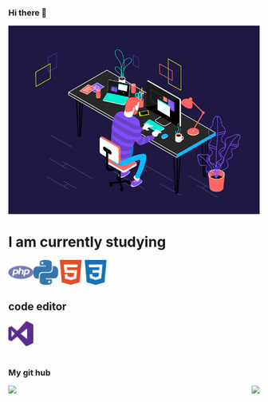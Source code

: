 ### Hi there 👋

<!--

-->
 
<img align="center" src="https://raw.githubusercontent.com/AmalRaghk/AmalRaghk/master/resources/job.gif " />

<h1> I am currently studying</h1>
<img align ="left" src="https://raw.githubusercontent.com/AmalRaghk/AmalRaghk/master/resources/php.svg" height="50" width="50" /><img  align="left" src="https://raw.githubusercontent.com/AmalRaghk/AmalRaghk/master/resources/python.svg" height="50" width="50" /><img align ="left" src="https://raw.githubusercontent.com/AmalRaghk/AmalRaghk/master/resources/html5.svg" height="50" width="50" />
<img align ="left" src="https://raw.githubusercontent.com/AmalRaghk/AmalRaghk/master/resources/css3.svg" height="50" width="50" /><br><br><br>
<h2>code editor</h2>
<img src="https://raw.githubusercontent.com/AmalRaghk/AmalRaghk/master/resources/visualstudio.svg"height="50" width="50" />
<br><br>
<h3>My git hub</h3> 
<img align="right" src="https://github-readme-stats.vercel.app/api/top-langs/?username=AmalRaghk&theme=dark" />
<img src="https://github-readme-stats.vercel.app/api/?username=AmalRaghk&show_icons=true&theme=dark" />
